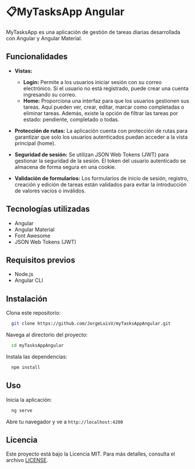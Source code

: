 # 📋MyTasksApp Angular

MyTasksApp es una aplicación de gestión de tareas diarias desarrollada con Angular y Angular Material.

## Funcionalidades

- **Vistas:**

  - **Login:** Permite a los usuarios iniciar sesión con su correo electrónico. Si el usuario no está registrado, puede crear una cuenta ingresando su correo.
  - **Home:** Proporciona una interfaz para que los usuarios gestionen sus tareas. Aquí pueden ver, crear, editar, marcar como completadas o eliminar tareas. Además, existe la opción de filtrar las tareas por estado: pendiente, completado o todas.

- **Protección de rutas:** La aplicación cuenta con protección de rutas para garantizar que solo los usuarios autenticados puedan acceder a la vista principal (home).

- **Seguridad de sesión:** Se utilizan JSON Web Tokens (JWT) para gestionar la seguridad de la sesión. El token del usuario autenticado se almacena de forma segura en una cookie.

- **Validación de formularios:** Los formularios de inicio de sesión, registro, creación y edición de tareas están validados para evitar la introducción de valores vacíos o inválidos.

## Tecnologías utilizadas

- Angular
- Angular Material
- Font Awesome
- JSON Web Tokens (JWT)

## Requisitos previos

- Node.js
- Angular CLI

## Instalación

Clona este repositorio:

```bash
  git clone https://github.com/JorgeLuisV/myTasksAppAngular.git
```

Navega al directorio del proyecto:

```bash
  cd myTasksAppAngular
```

Instala las dependencias:

```bash
  npm install
```

## Uso

Inicia la aplicación:

```bash
  ng serve
```

Abre tu navegador y ve a `http://localhost:4200`

## Licencia

Este proyecto está bajo la Licencia MIT. Para más detalles, consulta el archivo [LICENSE](LICENSE).
